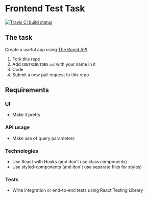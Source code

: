 # Frontend Test Task

[![Travis CI build status](https://img.shields.io/travis/EvgenyOrekhov/frontend-test-task.svg?style=flat-square)](https://travis-ci.org/EvgenyOrekhov/frontend-test-task)

## The task

Create a useful app using [The Bored API](https://www.boredapi.com/).

1. Fork this repo
2. Add `CONTRIBUTORS.md` with your name in it
3. Code
4. Submit a new pull request to this repo

## Requirements

### UI

- Make it pretty

### API usage

- Make use of query parameters

### Technologies

- Use React with Hooks (and don't use class components)
- Use styled-components (and don't use separate files for styles)

### Tests

- Write integration or end-to-end tests using React Testing Library
